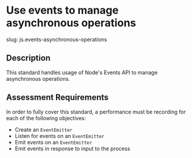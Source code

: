 
# Use events to manage asynchronous operations

slug: js.events-asynchronous-operations

## Description
This standard handles usage of Node's Events API to manage asynchronous operations.

## Assessment Requirements
In order to fully cover this standard, a performance must be recording for each of the following objectives:

- Create an `EventEmitter`
- Listen for events on an `EventEmitter`
- Emit events on an `EventEmitter`
- Emit events in response to input to the process
